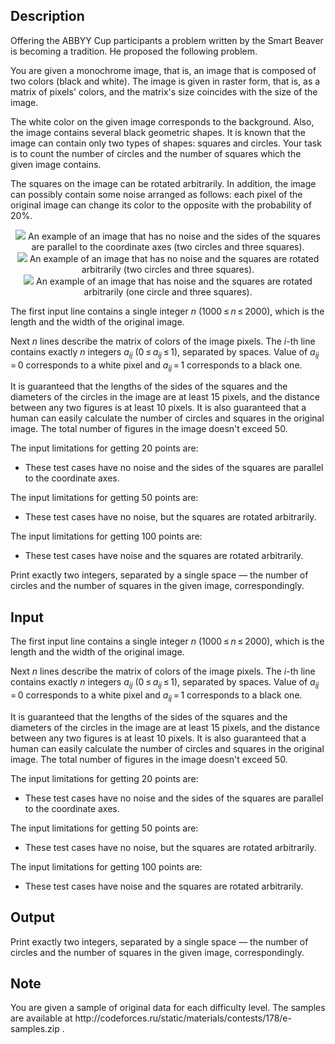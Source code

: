 ## Description

<div><p>Offering the ABBYY Cup participants a problem written by the Smart Beaver is becoming a tradition. He proposed the following problem.</p><p>You are given a monochrome image, that is, an image that is composed of two colors (black and white). The image is given in raster form, that is, as a matrix of pixels' colors, and the matrix's size coincides with the size of the image.</p><p>The white color on the given image corresponds to the background. Also, the image contains several black geometric shapes. It is known that the image can contain only two types of shapes: squares and circles. Your task is to count the number of circles and the number of squares which the given image contains.</p><p>The squares on the image can be rotated arbitrarily. In addition, the image can possibly contain some noise arranged as follows: each pixel of the original image can change its color to the opposite with the probability of <span class="tex-span">20</span>%.</p><center> <img class="tex-graphics" src="file://dL689OgM.png" style="max-width: 100.0%;max-height: 100.0%;"> <span class="tex-font-size-script"> An example of an image that has no noise and the sides of the squares are parallel to the coordinate axes (two circles and three squares). </span> </center><center> <img class="tex-graphics" src="file://MAyzuvQD.png" style="max-width: 100.0%;max-height: 100.0%;"> <span class="tex-font-size-script"> An example of an image that has no noise and the squares are rotated arbitrarily (two circles and three squares). </span> </center><center> <img class="tex-graphics" src="file://QCbfuWCX.png" style="max-width: 100.0%;max-height: 100.0%;"> <span class="tex-font-size-script"> An example of an image that has noise and the squares are rotated arbitrarily (one circle and three squares). </span> </center></div><div class="input-specification"><p>The first input line contains a single integer <span class="tex-span"><i>n</i></span> (<span class="tex-span">1000 ≤ <i>n</i> ≤ 2000</span>), which is the length and the width of the original image. </p><p>Next <span class="tex-span"><i>n</i></span> lines describe the matrix of colors of the image pixels. The <span class="tex-span"><i>i</i></span>-th line contains exactly <span class="tex-span"><i>n</i></span> integers <span class="tex-span"><i>a</i><sub class="lower-index"><i>ij</i></sub></span> (<span class="tex-span">0 ≤ <i>a</i><sub class="lower-index"><i>ij</i></sub> ≤ 1</span>), separated by spaces. Value of <span class="tex-span"><i>a</i><sub class="lower-index"><i>ij</i></sub> = 0</span> corresponds to a white pixel and <span class="tex-span"><i>a</i><sub class="lower-index"><i>ij</i></sub> = 1</span> corresponds to a black one. </p><p>It is guaranteed that the lengths of the sides of the squares and the diameters of the circles in the image are at least 15 pixels, and the distance between any two figures is at least 10 pixels. It is also guaranteed that a human can easily calculate the number of circles and squares in the original image. The total number of figures in the image doesn't exceed 50.</p><p>The input limitations for getting 20 points are: </p><ul> <li> These test cases have no noise and the sides of the squares are parallel to the coordinate axes. </li></ul><p>The input limitations for getting 50 points are: </p><ul> <li> These test cases have no noise, but the squares are rotated arbitrarily. </li></ul><p>The input limitations for getting 100 points are: </p><ul> <li> These test cases have noise and the squares are rotated arbitrarily. </li></ul></div><div class="output-specification"><p>Print exactly two integers, separated by a single space — the number of circles and the number of squares in the given image, correspondingly.</p></div>

## Input

<p>The first input line contains a single integer <span class="tex-span"><i>n</i></span> (<span class="tex-span">1000 ≤ <i>n</i> ≤ 2000</span>), which is the length and the width of the original image. </p><p>Next <span class="tex-span"><i>n</i></span> lines describe the matrix of colors of the image pixels. The <span class="tex-span"><i>i</i></span>-th line contains exactly <span class="tex-span"><i>n</i></span> integers <span class="tex-span"><i>a</i><sub class="lower-index"><i>ij</i></sub></span> (<span class="tex-span">0 ≤ <i>a</i><sub class="lower-index"><i>ij</i></sub> ≤ 1</span>), separated by spaces. Value of <span class="tex-span"><i>a</i><sub class="lower-index"><i>ij</i></sub> = 0</span> corresponds to a white pixel and <span class="tex-span"><i>a</i><sub class="lower-index"><i>ij</i></sub> = 1</span> corresponds to a black one. </p><p>It is guaranteed that the lengths of the sides of the squares and the diameters of the circles in the image are at least 15 pixels, and the distance between any two figures is at least 10 pixels. It is also guaranteed that a human can easily calculate the number of circles and squares in the original image. The total number of figures in the image doesn't exceed 50.</p><p>The input limitations for getting 20 points are: </p><ul> <li> These test cases have no noise and the sides of the squares are parallel to the coordinate axes. </li></ul><p>The input limitations for getting 50 points are: </p><ul> <li> These test cases have no noise, but the squares are rotated arbitrarily. </li></ul><p>The input limitations for getting 100 points are: </p><ul> <li> These test cases have noise and the squares are rotated arbitrarily. </li></ul>

## Output

<p>Print exactly two integers, separated by a single space — the number of circles and the number of squares in the given image, correspondingly.</p>

## Note

<p>You are given a sample of original data for each difficulty level. The samples are available at <span class="tex-font-style-tt">http://codeforces.ru/static/materials/contests/178/e-samples.zip</span> .</p>
